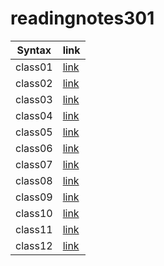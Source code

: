# readingnotes301

| Syntax  | link                                                                               |
| ------- | ------------------                                                                 |
| class01 | [link](https://mohammed1994mosleh.github.io/readingnotes301/class01)                                                                                       |
| class02 | [link](https://mohammed1994mosleh.github.io/readingnotes301/class02)                                                                                       |
| class03 | [link](https://mohammed1994mosleh.github.io/readingnotes301/class03)                                                                                       |
| class04 | [link](https://mohammed1994mosleh.github.io/readingnotes301/class04)               |
| class05 | [link](https://mohammed1994mosleh.github.io/readingnotes301/class05)               |
| class06 | [link](https://mohammed1994mosleh.github.io/readingnotes301/class06)               |
| class07 | [link](https://mohammed1994mosleh.github.io/readingnotes301/class07)               |
| class08 | [link](https://mohammed1994mosleh.github.io/readingnotes301/class08)               |
| class09 | [link](https://mohammed1994mosleh.github.io/readingnotes301/class09)               |
| class10 | [link](https://mohammed1994mosleh.github.io/readingnotes301/class10)               |
| class11 | [link](https://mohammed1994mosleh.github.io/readingnotes301/class11)               |
| class12 | [link](https://mohammed1994mosleh.github.io/readingnotes301/class12)               |

